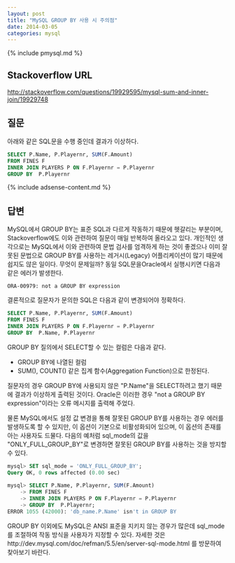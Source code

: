 ```yaml
---
layout: post
title: "MySQL GROUP BY 사용 시 주의점"
date: 2014-03-05 
categories: mysql
---
```


{% include pmysql.md %}

## Stackoverflow URL

http://stackoverflow.com/questions/19929595/mysql-sum-and-inner-join/19929748

## 질문

아래와 같은 SQL문을 수행 중인데 결과가 이상하다.

```sql
SELECT P.Name, P.Playernr, SUM(F.Amount)
FROM FINES F
INNER JOIN PLAYERS P ON F.Playernr = P.Playernr
GROUP BY  P.Playernr
```

{% include adsense-content.md %}

## 답변

MySQL에서 GROUP BY는 표준 SQL과 다르게 작동하기 때문에 헷갈리는 부분이며, Stackoverflow에도 이와 관련하여 질문이 매일 반복하여 올라오고 있다. 개인적인 생각으로는 MySQL에서 이와 관련하여 문법 검사를 엄격하게 하는 것이 좋겠으나 이미 잘못된 문법으로 GROUP BY를 사용하는 레거시(Legacy) 어플리케이션이 많기 때문에 쉽지도 않은 일이다. 무엇이 문제일까? 동일 SQL문을Oracle에서 실행시키면 다음과 같은 에러가 발생한다.

    ORA-00979: not a GROUP BY expression

결론적으로 질문자가 문의한 SQL은 다음과 같이 변경되어야 정확하다.

```sql
SELECT P.Name, P.Playernr, SUM(F.Amount)
FROM FINES F
INNER JOIN PLAYERS P ON F.Playernr = P.Playernr
GROUP BY  P.Name, P.Playernr
```

GROUP BY 질의에서  SELECT할 수 있는 컬럼은 다음과 같다.

- GROUP BY에 나열된 컬럼
- SUM(), COUNT() 같은 집계 함수(Aggregation Function)으로 한정된다.

질문자의 경우 GROUP BY에 사용되지 않은 "P.Name"을 SELECT하려고 했기 때문에 결과가 이상하게 출력된 것이다. Oracle은 이러한 경우 "not a GROUP BY expression"이라는 오류 메시지를 출력해 주었다.

물론 MySQL에서도 설정 값 변경을 통해 잘못된 GROUP BY를 사용하는 경우 에러를 발생하도록 할 수 있지만, 이 옵션이 기본으로 비활성화되어 있으며, 이 옵션의 존재를 아는 사용자도 드물다. 다음의 예처럼 sql_mode의 값을 "ONLY_FULL_GROUP_BY"로 변경하면 잘못된 GROUP BY를 사용하는 것을 방지할 수 있다.

```sql
mysql> SET sql_mode = 'ONLY_FULL_GROUP_BY';
Query OK, 0 rows affected (0.00 sec)
 
mysql> SELECT P.Name, P.Playernr, SUM(F.Amount)
    -> FROM FINES F
    -> INNER JOIN PLAYERS P ON F.Playernr = P.Playernr
    -> GROUP BY  P.Playernr;
ERROR 1055 (42000): 'db_name.P.Name' isn't in GROUP BY
```

GROUP BY 이외에도 MySQL은 ANSI 표준을 지키지 않는 경우가 많은데 sql_mode를 조절하여 작동 방식을 사용자가 지정할 수 있다. 자세한 것은http://dev.mysql.com/doc/refman/5.5/en/server-sql-mode.html 를 방문하여 찾아보기 바란다.
